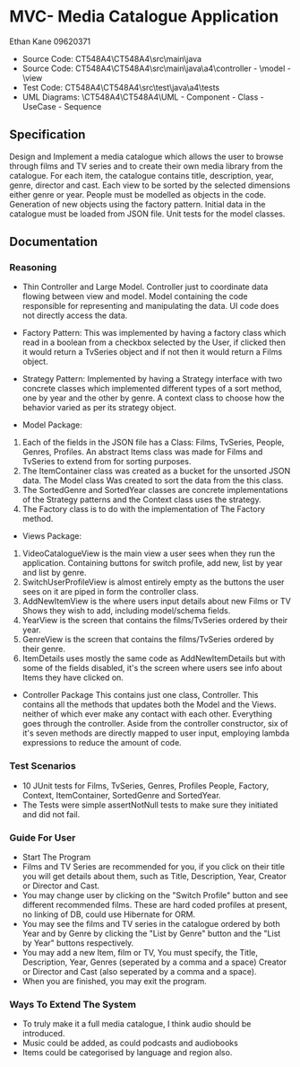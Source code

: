 # MVC- Media Catalogue Application
Ethan Kane
09620371

* Source Code: CT548A4\CT548A4\src\main\java
* Source Code: CT548A4\CT548A4\src\main\java\a4\controller - \model - \view 
* Test Code: CT548A4\CT548A4\src\test\java\a4\tests
* UML Diagrams: \CT548A4\CT548A4\UML - Component - Class - UseCase - Sequence

## Specification
Design and Implement a media catalogue which allows the user to browse through films and TV series and to create their own media library from the catalogue. For each item, the catalogue contains title, description, year, genre, director and cast. Each view to be sorted by the selected dimensions either genre or year. People must be modelled as objects in the code. Generation of new objects using the factory pattern. Initial data in the catalogue must be loaded from JSON file. Unit tests for the model classes.

## Documentation
### Reasoning
* Thin Controller and Large Model. Controller just to coordinate data flowing between view and model. Model containing the code responsible for representing and manipulating the data. UI code does not directly access the data.

* Factory Pattern: This was implemented by having a factory class which read in a boolean from a checkbox selected by the User, if clicked then it would return a TvSeries object and if not then it would return a Films object.
* Strategy Pattern: Implemented by having a Strategy interface with two concrete classes which implemented different types of a sort method, one by year and the other by genre. A context class to choose how the behavior varied as per its strategy object.

* Model Package: 
1. Each of the fields in the JSON file has a Class: Films, TvSeries, People, Genres, Profiles. An abstract Items class was made for Films and TvSeries to extend from for sorting purposes. 
2. The ItemContainer class was created as a bucket for the unsorted JSON data. The Model class Was created to sort the data from the this class. 
3. The SortedGenre and SortedYear classes are concrete implementations of the Strategy patterns and the Context class uses the strategy. 
4. The Factory class is to do with the implementation of The Factory method.
* Views Package:
1. VideoCatalogueView is the main view a user sees when they run the application. Containing buttons for switch profile, add new, list by year and list by genre.
2. SwitchUserProfileView is almost entirely empty as the buttons the user sees on it are piped in form the controller class.
3. AddNewItemView is the where users input details about new Films or TV Shows they wish to add, including model/schema fields.
4. YearView is the screen that contains the films/TvSeries ordered by their year.
5. GenreView is the screen that contains the films/TvSeries ordered by their genre.
6. ItemDetails uses mostly the same code as AddNewItemDetails but with some of the fields disabled, it's the screen where users see info about Items they have clicked on.
* Controller Package
This contains just one class, Controller. This contains all the methods that updates both the Model and the Views. neither of which ever make any contact with each other. Everything goes through the controller. Aside from the controller constructor, six of it's seven methods are directly mapped to user input, employing lambda expressions to reduce the amount of code.

### Test Scenarios
* 10 JUnit tests for Films, TvSeries, Genres, Profiles People, Factory, Context, ItemContainer, SortedGenre and SortedYear.
* The Tests were simple assertNotNull tests to make sure they initiated and did not fail.

### Guide For User
* Start The Program
* Films and TV Series are recommended for you, if you click on their title you will get details about them, such as Title, Description, Year, Creator or Director and Cast.
* You may change user by clicking on the "Switch Profile" button and see different recommended films. These are hard coded profiles at present, no linking of DB, could use Hibernate for ORM.
* You may see the films and TV series in the catalogue ordered by both Year and by Genre by clicking the "List by Genre" button and the "List by Year" buttons respectively.
* You may add a new Item, film or TV, You must specify, the Title, Description, Year, Genres (seperated by a comma and a space) Creator or Director and Cast (also seperated by a comma and a space).
* When you are finished, you may exit the program.


### Ways To Extend The System
* To truly make it a full media catalogue, I think audio should be introduced.
* Music could be added, as could podcasts and audiobooks
* Items could be categorised by language and region also.

